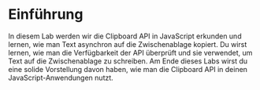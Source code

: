 # Einführung

In diesem Lab werden wir die Clipboard API in JavaScript erkunden und lernen, wie man Text asynchron auf die Zwischenablage kopiert. Du wirst lernen, wie man die Verfügbarkeit der API überprüft und sie verwendet, um Text auf die Zwischenablage zu schreiben. Am Ende dieses Labs wirst du eine solide Vorstellung davon haben, wie man die Clipboard API in deinen JavaScript-Anwendungen nutzt.
